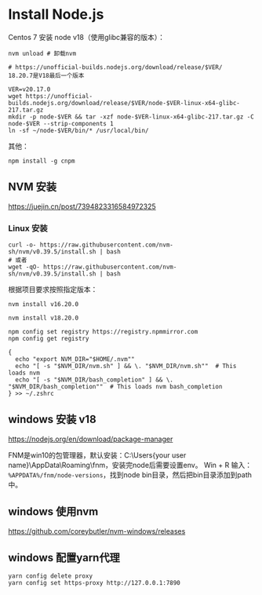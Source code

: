 # Install Node.js

Centos 7 安装 node v18（使用glibc兼容的版本）：

```shell
nvm unload # 卸载nvm

# https://unofficial-builds.nodejs.org/download/release/$VER/    18.20.7是V18最后一个版本

VER=v20.17.0
wget https://unofficial-builds.nodejs.org/download/release/$VER/node-$VER-linux-x64-glibc-217.tar.gz
mkdir -p node-$VER && tar -xzf node-$VER-linux-x64-glibc-217.tar.gz -C node-$VER --strip-components 1
ln -sf ~/node-$VER/bin/* /usr/local/bin/
```

其他：

```shell
npm install -g cnpm
```

## NVM 安装

https://juejin.cn/post/7394823316584972325

### Linux 安装

```shell
curl -o- https://raw.githubusercontent.com/nvm-sh/nvm/v0.39.5/install.sh | bash
# 或者
wget -qO- https://raw.githubusercontent.com/nvm-sh/nvm/v0.39.5/install.sh | bash
```

根据项目要求按照指定版本：

```shell
nvm install v16.20.0

nvm install v18.20.0

npm config set registry https://registry.npmmirror.com
npm config get registry

{
  echo "export NVM_DIR="$HOME/.nvm""
  echo "[ -s "$NVM_DIR/nvm.sh" ] && \. "$NVM_DIR/nvm.sh""  # This loads nvm
  echo "[ -s "$NVM_DIR/bash_completion" ] && \. "$NVM_DIR/bash_completion""  # This loads nvm bash_completion
} >> ~/.zshrc
```

## windows 安装 v18

https://nodejs.org/en/download/package-manager

FNM是win10的包管理器，默认安装：C:\Users{your user name}\AppData\Roaming\fnm，安装完node后需要设置env。
Win + R 输入：`%APPDATA%/fnm/node-versions`，找到node bin目录，然后把bin目录添加到path中。

## windows 使用nvm

https://github.com/coreybutler/nvm-windows/releases

## windows 配置yarn代理

```shell
yarn config delete proxy
yarn config set https-proxy http://127.0.0.1:7890
```
